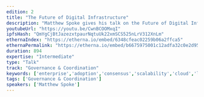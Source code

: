 ```yaml
---
edition: 2
title: "The Future of Digital Infrastructure"
description: "Matthew Spoke gives his talk on the Future of Digital Infrastructure"
youtubeUrl: "https://youtu.be/CwnBCOOMxqI"
ipfsHash: "QmYgCjBtJazezxtpaurNqtuUk22xmSCS525nLrV312XnLm"
ethernaIndex: "https://etherna.io/embed/6348cfeac02259b06a2ffca5"
ethernaPermalink: "https://etherna.io/embed/b6675975001c12adfa32c0e2d955ac07ad39cfedce54625c1f3b3fa0126a96c4"
duration: 894
expertise: "Intermediate"
type: "Talk"
track: "Governance & Coordination"
keywords: ['enterprise','adoption','consensus','scalability','cloud','latency','performance']
tags: ['Governance & Coordination']
speakers: ['Matthew Spoke']
---
```

